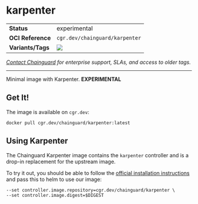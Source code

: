 <!--monopod:start-->
# karpenter
| | |
| - | - |
| **Status** | experimental |
| **OCI Reference** | `cgr.dev/chainguard/karpenter` |
| **Variants/Tags** | ![](https://storage.googleapis.com/chainguard-images-build-outputs/summary/karpenter.svg) |

*[Contact Chainguard](https://www.chainguard.dev/chainguard-images) for enterprise support, SLAs, and access to older tags.*

---
<!--monopod:end-->

Minimal image with Karpenter. **EXPERIMENTAL**

## Get It!

The image is available on `cgr.dev`:

```
docker pull cgr.dev/chainguard/karpenter:latest
```

## Using Karpenter

The Chainguard Karpenter image contains the `karpenter` controller and is a drop-in replacement for the upstream image.

To try it out, you should be able to follow the [official installation instructions](https://karpenter.sh/v0.27.0/getting-started/getting-started-with-eksctl/) and pass this to helm to use our image:

```
--set controller.image.repository=cgr.dev/chainguard/karpenter \
--set controller.image.digest=$DIGEST
```
